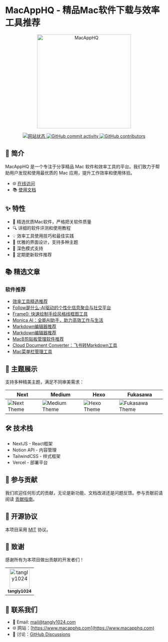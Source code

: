 # MacAppHQ - 精品Mac软件下载与效率工具推荐

<p align="center">
  <a href="https://www.macapphq.com" target="_blank">
    <img src="./docs/theme-next.png" alt="MacAppHQ" width="300"/>
  </a>
</p>

<p align="center">
  <a href="https://www.macapphq.com">
    <img src="https://img.shields.io/website?url=https%3A%2F%2Fwww.macapphq.com&style=for-the-badge" alt="网站状态"/>
  </a>
  <a href="https://github.com/tangly1024/NotionNext/commits/main">
    <img src="https://img.shields.io/github/commit-activity/m/tangly1024/NotionNext?style=for-the-badge" alt="GitHub commit activity"/>
  </a>
  <a href="https://github.com/tangly1024/NotionNext/graphs/contributors">
    <img src="https://img.shields.io/github/contributors/tangly1024/NotionNext?color=orange&style=for-the-badge" alt="GitHub contributors"/>
  </a>
</p>

## 🚀 简介

MacAppHQ 是一个专注于分享精品 Mac 软件和效率工具的平台。我们致力于帮助用户发现和使用最优质的 Mac 应用，提升工作效率和使用体验。

- 🌐 [在线访问](https://www.macapphq.com)
- 📚 [使用文档](https://docs.tangly1024.com/)

## ✨ 特性

- 🎯 精选优质Mac软件，严格把关软件质量
- 🔍 详细的软件评测和使用教程
- 💡 效率工具使用技巧和最佳实践
- 🎨 优雅的界面设计，支持多种主题
- 🌙 深色模式支持
- 🔄 定期更新软件推荐

## 📚 精选文章

### 软件推荐
- [效率工具精选推荐](https://www.macapphq.com/category/%E6%95%88%E7%8E%87%E5%B7%A5%E5%85%B7)
- [Follow是什么-AI驱动的个性化信息聚合与社交平台](https://www.macapphq.com/article/follow)
- [Frame0: 快速绘制手绘风格线框图工具](https://www.macapphq.com/article/frame0)
- [Monica AI：全能AI助手，助力高效工作与生活](https://www.macapphq.com/article/monica-for-mac)
- [Markdown编辑器推荐](https://www.macapphq.com/tag/Markdown%E7%BC%96%E8%BE%91%E5%99%A8)
- [Markdown编辑器推荐](https://www.macapphq.com/tag/Markdown%E7%BC%96%E8%BE%91%E5%99%A8)
- [MacB剪贴板管理软件推荐](https://www.macapphq.com/tag/%E5%89%AA%E8%B4%B4%E6%9D%BF%E7%AE%A1%E7%90%86%E5%99%A8)
- [Cloud Document Converter：飞书转Markdown工具](https://www.macapphq.com/category/%E6%B5%8F%E8%A7%88%E5%99%A8%E6%89%A9%E5%B1%95)
- [Mac菜单栏管理工具](https://www.macapphq.com/article/ice-for-mac)





## 🎨 主题展示

支持多种精美主题，满足不同审美需求：

| Next | Medium | Hexo | Fukasawa |
| --- | --- | --- | --- |
| ![Next Theme](./docs/theme-next.png) | ![Medium Theme](./docs/theme-medium.png) | ![Hexo Theme](./docs/theme-hexo.png) | ![Fukasawa Theme](./docs/theme-fukasawa.png) |

## 🛠️ 技术栈

- NextJS - React框架
- Notion API - 内容管理
- TailwindCSS - 样式框架
- Vercel - 部署平台

## 🤝 参与贡献

我们欢迎任何形式的贡献，无论是新功能、文档改进还是问题反馈。参与贡献前请阅读 [贡献指南](./CONTRIBUTING.md)。

## 📝 开源协议

本项目采用 [MIT](./LICENSE) 协议。

## 🙏 致谢

感谢所有为本项目做出贡献的开发者们！

<table>
  <tr>
    <td align="center">
      <a href="https://github.com/tangly1024">
        <img src="https://avatars.githubusercontent.com/u/15920488" width="64px" alt="tangly1024"/>
        <br/>
        <sub><b>tangly1024</b></sub>
      </a>
    </td>
    <!-- 其他贡献者... -->
  </tr>
</table>

## 📮 联系我们

- 📧 Email: mail@tangly1024.com
- 🌐 网站：[https://www.macapphq.com](https://www.macapphq.com)
- 💬 讨论：[GitHub Discussions](https://github.com/tangly1024/NotionNext/discussions)